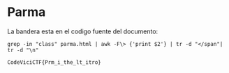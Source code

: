# Parma

La bandera esta en el codigo fuente del documento:

`grep -in "class" parma.html | awk -F\> {'print $2'} | tr -d "</span"| tr -d "\n"`

`CodeViciCTF{Prm_i_the_lt_itro} `
